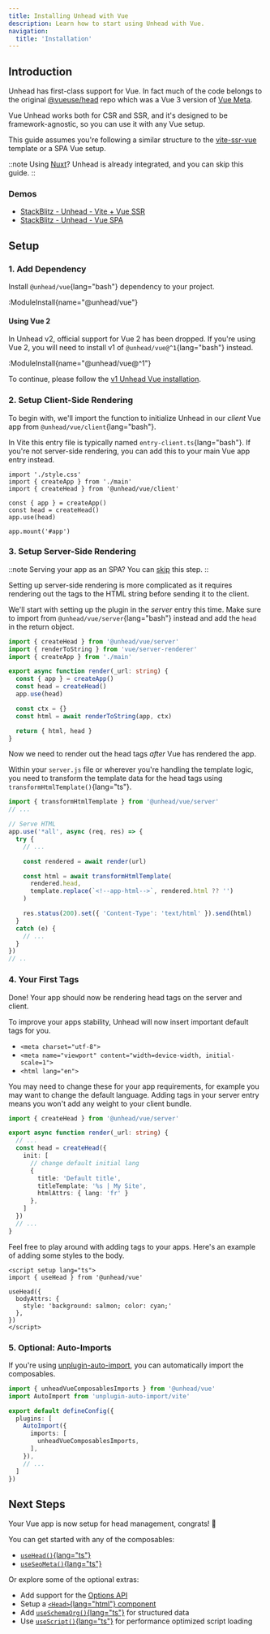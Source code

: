 ```yaml
---
title: Installing Unhead with Vue
description: Learn how to start using Unhead with Vue.
navigation:
  title: 'Installation'
---
```


## Introduction

Unhead has first-class support for Vue. In fact much of the code belongs to the original [@vueuse/head](https://github.com/vueuse/head) repo which was a Vue 3 version of [Vue Meta](https://github.com/nuxt/vue-meta).

Vue Unhead works both for CSR and SSR, and it's designed to be framework-agnostic, so you can use it with any Vue setup.

This guide assumes you're following a similar structure to the [vite-ssr-vue](https://github.com/bluwy/create-vite-extra/tree/master/template-ssr-vue) template
or a SPA Vue setup.

::note
Using [Nuxt](https://nuxt.com/docs/getting-started/seo-meta)? Unhead is already integrated, and you can skip this guide.
::

### Demos

- [StackBlitz - Unhead - Vite + Vue SSR](https://stackblitz.com/edit/github-1ftqrmwn)
- [StackBlitz - Unhead - Vue SPA](https://stackblitz.com/edit/vitejs-vite-9ztda642)

## Setup

### 1. Add Dependency

Install `@unhead/vue`{lang="bash"} dependency to your project.

:ModuleInstall{name="@unhead/vue"}

#### Using Vue 2

In Unhead v2, official support for Vue 2 has been dropped. If you're using Vue 2, you will need to install v1 of `@unhead/vue@^1`{lang="bash"} instead.

:ModuleInstall{name="@unhead/vue@^1"}

To continue, please follow the [v1 Unhead Vue installation](https://v1.unhead.unjs.io/setup/vue/installation).

### 2. Setup Client-Side Rendering

To begin with, we'll import the function to initialize Unhead in our _client_ Vue app from `@unhead/vue/client`{lang="bash"}.

In Vite this entry file is typically named `entry-client.ts`{lang="bash"}. If you're not server-side rendering, you can add this to your main Vue app entry instead.

```ts{3,6-7} [src/entry-client.ts]
import './style.css'
import { createApp } from './main'
import { createHead } from '@unhead/vue/client'

const { app } = createApp()
const head = createHead()
app.use(head)

app.mount('#app')
```

### 3. Setup Server-Side Rendering

::note
Serving your app as an SPA? You can [skip](/docs/vue/installation#_4-your-first-tags) this step.
::

Setting up server-side rendering is more complicated as it requires rendering out the tags to the HTML string before sending it to the client.

We'll start with setting up the plugin in the _server_ entry this time. Make sure to import from `@unhead/vue/server`{lang="bash"} instead
and add the `head` in the return object.

```ts {3,7-8,13} [src/entry-server.ts]
import { createHead } from '@unhead/vue/server'
import { renderToString } from 'vue/server-renderer'
import { createApp } from './main'

export async function render(_url: string) {
  const { app } = createApp()
  const head = createHead()
  app.use(head)

  const ctx = {}
  const html = await renderToString(app, ctx)

  return { html, head }
}
```

Now we need to render out the head tags _after_ Vue has rendered the app.

Within your `server.js` file or wherever you're handling the template logic, you need to transform the template data
for the head tags using `transformHtmlTemplate()`{lang="ts"}.

```ts {1,9-14} [server.ts]
import { transformHtmlTemplate } from '@unhead/vue/server'
// ...

// Serve HTML
app.use('*all', async (req, res) => {
  try {
    // ...

    const rendered = await render(url)

    const html = await transformHtmlTemplate(
      rendered.head,
      template.replace(`<!--app-html-->`, rendered.html ?? '')
    )

    res.status(200).set({ 'Content-Type': 'text/html' }).send(html)
  }
  catch (e) {
    // ...
  }
})
// ..
```

### 4. Your First Tags

Done! Your app should now be rendering head tags on the server and client.

To improve your apps stability, Unhead will now insert important default tags for you.

- `<meta charset="utf-8">`
- `<meta name="viewport" content="width=device-width, initial-scale=1">`
- `<html lang="en">`

You may need to change these for your app requirements, for example you may want to change the default language. Adding
tags in your server entry means you won't add any weight to your client bundle.

```ts {7-12} [src/entry-server.ts]
import { createHead } from '@unhead/vue/server'

export async function render(_url: string) {
  // ...
  const head = createHead({
    init: [
      // change default initial lang
      {
        title: 'Default title',
        titleTemplate: '%s | My Site',
        htmlAttrs: { lang: 'fr' }
      },
    ]
  })
  // ...
}
```

Feel free to play around with adding tags to your apps. Here's an example of adding some styles to the body.

```vue [src/App.vue]
<script setup lang="ts">
import { useHead } from '@unhead/vue'

useHead({
  bodyAttrs: {
    style: 'background: salmon; color: cyan;'
  },
})
</script>
```

### 5. Optional: Auto-Imports

If you're using  [unplugin-auto-import](https://github.com/antfu/unplugin-auto-import), you can automatically import the composables.

```ts [vite.config.ts]
import { unheadVueComposablesImports } from '@unhead/vue'
import AutoImport from 'unplugin-auto-import/vite'

export default defineConfig({
  plugins: [
    AutoImport({
      imports: [
        unheadVueComposablesImports,
      ],
    }),
    // ...
  ]
})
```

## Next Steps

Your Vue app is now setup for head management, congrats! 🎉

You can get started with any of the composables:
- [`useHead()`{lang="ts"}](/docs/api/use-head)
- [`useSeoMeta()`{lang="ts"}](/docs/api/use-seo-meta)

Or explore some of the optional extras:

- Add support for the [Options API](/docs/vue/guides/options-api)
- Setup a [`<Head>`{lang="html"} component](/docs/vue/guides/components)
- Add [`useSchemaOrg()`{lang="ts"}](/docs/api/use-schema-org) for structured data
- Use [`useScript()`{lang="ts"}](/docs/scripts/introduction) for performance optimized script loading
